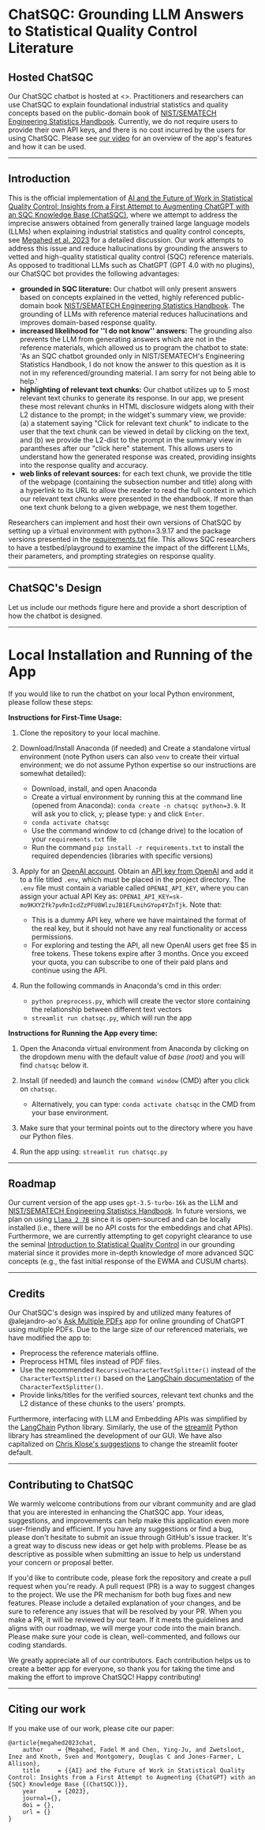 # ChatSQC: Grounding LLM Answers to Statistical Quality Control Literature

## Hosted ChatSQC

Our ChatSQC chatbot is hosted at <>. Practitioners and researchers can use ChatSQC to explain foundational industrial statistics and quality concepts based on the public-domain book of [NIST/SEMATECH Engineering Statistics Handbook](https://www.itl.nist.gov/div898/handbook/index.htm). Currently, we do not require users to provide their own API keys, and there is no cost incurred by the users for using ChatSQC. Please see [our video]() for an overview of the app's features and how it can be used.

---

 ## Introduction

 This is the official implementation of [AI and the Future of Work in Statistical Quality Control: Insights from a First Attempt to Augmenting ChatGPT with an SQC Knowledge Base (ChatSQC)](), where we attempt to address the imprecise answers obtained from generally trained large language models (LLMs) when explaining industrial statistics and quality control concepts, see [Megahed et al. 2023](https://www.tandfonline.com/doi/full/10.1080/08982112.2023.2206479) for a detailed discussion. Our work attempts to address this issue and reduce hallucinations by grounding the answers to vetted and high-quality statistical quality control (SQC) reference materials. As opposed to traditional LLMs such as ChatGPT (GPT 4.0 with no plugins), our ChatSQC bot provides the following advantages:  
   -  **grounded in SQC literature:** Our chatbot will only present answers based on concepts explained in the vetted, highly referenced public-domain book [NIST/SEMATECH Engineering Statistics Handbook](https://www.itl.nist.gov/div898/handbook/index.htm). The grounding of LLMs with reference material reduces hallucinations and improves domain-based response quality.  
   - **increased likelihood for ''I do not know'' answers:** The grounding also prevents the LLM from generating answers which are not in the reference materials, which allowed us to program the chatbot to state: 'As an SQC chatbot grounded only in NIST/SEMATECH's Engineering Statistics Handbook, I do not know the answer to this question as it is not in my referenced/grounding material. I am sorry for not being able to help.'   
   - **highlighting of relevant text chunks:** Our chatbot utilizes up to 5 most relevant text chunks to generate its response. In our app, we present these most relevant chunks in HTML disclosure widgets along with their L2 distance to the prompt; in the widget's summary view, we provide: (a) a statement saying "Click for relevant text chunk" to indicate to the user that the text chunk can be viewed in detail by clicking on the text, and (b) we provide the L2-dist to the prompt in the summary view in parantheses after our "click here" statement. This allows users to understand how the generated response was created, providing insights into the response quality and accuracy.  
   - **web links of relevant sources:** for each text chunk, we provide the title of the webpage (containing the subsection number and title) along with a hyperlink to its URL to allow the reader to read the full context in which our relevant text chunks were presented in the ehandbook. If more than one text chunk belong to a given webpage, we nest them together. 

Researchers can implement and host their own versions of ChatSQC by setting up a virtual environment with python=3.9.17 and the package versions presented in the [requirements.txt](https://github.com/fmegahed/chatsqc/blob/main/requirements.txt) file. This allows SQC researchers to have a testbed/playground to examine the impact of the different LLMs, their parameters, and prompting strategies on response quality. 


---

## ChatSQC's Design

Let us include our methods figure here and provide a short description of how the chatbot is designed. 


---

# Local Installation and Running of the App

If you would like to run the chatbot on your local Python environment, please follow these steps:

**Instructions for First-Time Usage:**  

1. Clone the repository to your local machine.

2. Download/Install Anaconda (if needed) and Create a standalone virtual environment (note Python users can also `venv` to create their virtual environment; we do not assume Python expertise so our instructions are somewhat detailed):   
    - Download, install, and open Anaconda  
    - Create a virtual environment by running this at the command line (opened from Anaconda): `conda create -n chatsqc python=3.9`. It will ask you to click, `y`; please type: `y` and click `Enter`.  
    - `conda activate chatsqc`  
    - Use the command window to cd (change drive) to the location of your `requirements.txt` file  
    - Run the command `pip install -r requirements.txt` to install the required dependencies (libraries with specific versions)  
 
3. Apply for an [OpenAI account](https://openai.com/pricing). Obtain an [API key from OpenAI](https://platform.openai.com/account/api-keys) and add it to a file titled `.env`, which must be placed in the project directory. The `.env` file must contain a variable called `OPENAI_API_KEY`, where you can assign your actual API Key as: `OPENAI_API_KEY=sk-mo9KXYZfk7pvRnIcdZzPFU8WlzuJB1EFLmihGYop4YZnTjk`. Note that:    
    - This is a dummy API key, where we have maintained the format of the real key, but it should not have any real functionality or access permissions.  
    - For exploring and testing the API, all new OpenAI users get free $5 in free tokens. These tokens expire after 3 months. Once you exceed your quota, you can subscribe to one of their paid plans and continue using the API. 

4. Run the following commands in Anaconda's cmd in this order:
    - `python preprocess.py`, which will create the vector store containing the relationship between different text vectors  
    - `streamlit run chatsqc.py`, which will run the app


**Instructions for Running the App every time:**

1. Open the Anaconda virtual environment from Anaconda by clicking on the dropdown menu with the default value of *base (root)* and you will find `chatsqc` below it.  
2. Install (if needed) and launch the `command window` (CMD) after you click on `chatsqc`.  
    - Alternatively, you can type: `conda activate chatsqc` in the CMD from your base environment.  

3. Make sure that your terminal points out to the directory where you have our Python files.   

4. Run the app using: `streamlit run chatsqc.py`



---

## Roadmap

Our current version of the app uses `gpt-3.5-turbo-16k` as the LLM and [NIST/SEMATECH Engineering Statistics Handbook](https://www.itl.nist.gov/div898/handbook/index.htm). In future versions, we plan on using [`Llama 2 7B`](https://ai.meta.com/llama/) since it is open-sourced and can be locally installed (i.e., there will be no API costs for the embeddings and chat APIs). Furthermore, we are currently attempting to get copyright clearance to use the seminal [Introduction to Statistical Quality Control](https://www.wiley.com/en-us/Introduction+to+Statistical+Quality+Control%2C+8th+Edition-p-9781119399308) in our grounding material since it provides more in-depth knowledge of more advanced SQC concepts (e.g., the fast initial response of the EWMA and CUSUM charts).


---

## Credits

Our ChatSQC's design was inspired by and utilized many features of @alejandro-ao's [Ask Multiple PDFs](https://github.com/alejandro-ao/ask-multiple-pdfs) app for online grounding of ChatGPT using multiple PDFs. Due to the large size of our referenced materials, we have modified the app to:  
  - Preprocess the reference materials offline.  
  - Preprocess HTML files instead of PDF files.  
  - Use the recommended `RecursiveCharacterTextSplitter()` instead of the `CharacterTextSplitter()` based on the [LangChain documentation](https://python.langchain.com/docs/modules/data_connection/document_transformers/text_splitters/recursive_text_splitter) of the `CharacterTextSplitter()`.  
  - Provide links/titles for the verified sources, relevant text chunks and the L2 distance of these chunks to the users' prompts.

Furthermore, interfacing with LLM and Embedding APIs was simplified by the [LangChain](https://api.python.langchain.com/en/latest/api_reference.html) Python library. Similarly, the use of the [streamlit](https://docs.streamlit.io/library/api-reference) Python library has streamlined the development of our GUI. We have also capitalized on [Chris Klose's suggestions](https://discuss.streamlit.io/t/st-footer/6447/8) to change the streamlit footer default.   


---

## Contributing to ChatSQC

We warmly welcome contributions from our vibrant community and are glad that you are interested in enhancing the ChatSQC app. Your ideas, suggestions, and improvements can help make this application even more user-friendly and efficient. If you have any suggestions or find a bug, please don't hesitate to submit an issue through GitHub's issue tracker. It's a great way to discuss new ideas or get help with problems. Please be as descriptive as possible when submitting an issue to help us understand your concern or proposal better.

If you'd like to contribute code, please fork the repository and create a pull request when you're ready. A pull request (PR) is a way to suggest changes to the project. We use the PR mechanism for both bug fixes and new features. Please include a detailed explanation of your changes, and be sure to reference any issues that will be resolved by your PR. When you make a PR, it will be reviewed by our team. If it meets the guidelines and aligns with our roadmap, we will merge your code into the main branch. Please make sure your code is clean, well-commented, and follows our coding standards.

We greatly appreciate all of our contributors. Each contribution helps us to create a better app for everyone, so thank you for taking the time and making the effort to improve ChatSQC! Happy contributing!

---

## Citing our work

If you make use of our work, please cite our paper:

```
@article{megahed2023chat,
    author    = {Megahed, Fadel M and Chen, Ying-Ju, and Zwetsloot, Inez and Knoth, Sven and Montgomery, Douglas C and Jones-Farmer, L Allison},
    title     = {{AI} and the Future of Work in Statistical Quality Control: Insights from a First Attempt to Augmenting {ChatGPT} with an {SQC} Knowledge Base {(ChatSQC)}},
    year      = {2023},
    journal={},
    doi = {},
    url = {}
}
```
